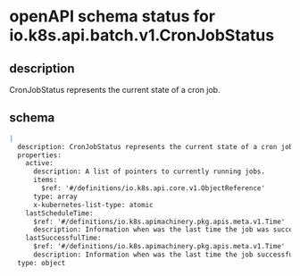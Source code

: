 # openAPI schema status for io.k8s.api.batch.v1.CronJobStatus

## description

CronJobStatus represents the current state of a cron job.

## schema

```yaml
|
  description: CronJobStatus represents the current state of a cron job.
  properties:
    active:
      description: A list of pointers to currently running jobs.
      items:
        $ref: '#/definitions/io.k8s.api.core.v1.ObjectReference'
      type: array
      x-kubernetes-list-type: atomic
    lastScheduleTime:
      $ref: '#/definitions/io.k8s.apimachinery.pkg.apis.meta.v1.Time'
      description: Information when was the last time the job was successfully scheduled.
    lastSuccessfulTime:
      $ref: '#/definitions/io.k8s.apimachinery.pkg.apis.meta.v1.Time'
      description: Information when was the last time the job successfully completed.
  type: object

```
